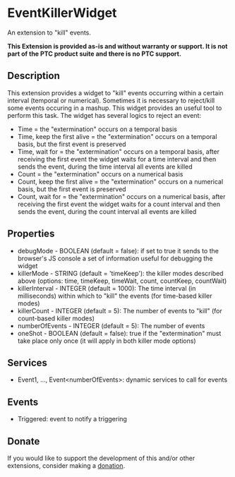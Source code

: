 # EventKillerWidget
An extension to "kill" events.

**This Extension is provided as-is and without warranty or support. It is not part of the PTC product suite and there is no PTC support.**

## Description
This extension provides a widget to "kill" events occurring within a certain interval (temporal or numerical). Sometimes it is necessary to reject/kill some events occuring in a mashup. This widget provides an useful tool to perform this task. The widget has several logics to reject an event:
- Time = the "extermination" occurs on a temporal basis
- Time, keep the first alive = the "extermination" occurs on a temporal basis, but the first event is preserved
- Time, wait for = the "extermination" occurs on a temporal basis, after receiving the first event the widget waits for a time interval and then sends the event, during the time interval all events are killed
- Count = the "extermination" occurs on a numerical basis
- Count, keep the first alive = the "extermination" occurs on a numerical basis, but the first event is preserved
- Count, wait for = the "extermination" occurs on a numerical basis, after receiving the first event the widget waits for a count interval and then sends the event, during the count interval all events are killed

## Properties
- debugMode - BOOLEAN (default = false): if set to true it sends to the browser's JS console a set of information useful for debugging the widget
- killerMode - STRING (default = 'timeKeep'): the killer modes described above (options: time, timeKeep, timeWait, count, countKeep, countWait)
- killerInterval - INTEGER (default = 1000): The time interval (in milliseconds) within which to "kill" the events (for time-based killer modes)
- killerCount - INTEGER (default = 5): The number of events to "kill" (for count-based killer modes)
- numberOfEvents - INTEGER (default = 5): The number of events
- oneShot - BOOLEAN (default = false): true if the "extermination" must take place only once (it will apply in both killer mode options)

## Services
- Event1, ..., Event\<numberOfEvents\>: dynamic services to call for events

## Events
- Triggered: event to notify a triggering
  
## Donate
If you would like to support the development of this and/or other extensions, consider making a [donation](https://www.paypal.com/donate/?business=HCDX9BAEYDF4C&no_recurring=0&currency_code=EUR).
